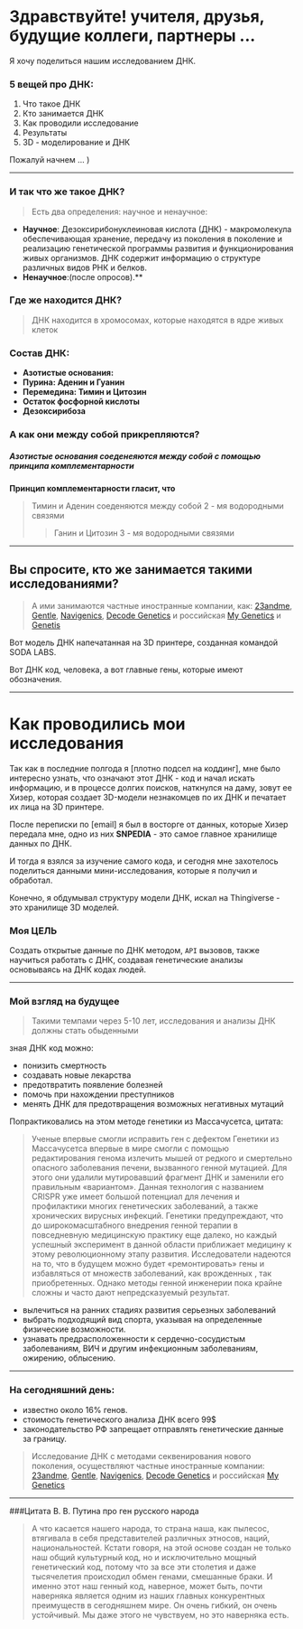 # Здравствуйте! учителя, друзья, будущие коллеги, партнеры ...

Я хочу поделиться нашим исследованием ДНК.

### 5 вещей про ДНК:
 1. Что такое ДНК
 2. Кто занимается ДНК
 3. Как проводили исследование 
 4. Результаты
 5. 3D - моделирование и ДНК



Пожалуй начнем ... )

***

### И так что же такое ДНК? 
> Есть два определения: научное и ненаучное:
- **Научное**: Дезоксирибонуклеиновая кислота (ДНК) - макромолекула обеспечивающая хранение, передачу из поколения в поколение и реализацию генетической программы развития и функционирования живых организмов. ДНК содержит информацию о структуре различных видов РНК и белков.
- **Ненаучное**:(после опросов).**

### Где же находится ДНК?
> ДНК находится в хромосомах, которые находятся в ядре живых клеток

### Состав ДНК:

- **Азотистые основания:** 
- **Пурина: Аденин и Гуанин** 
- **Перемедина: Тимин и Цитозин**
- **Остаток фосфорной кислоты**
- **Дезоксирибоза**

### А как они между собой прикрепляются?


##### Азотистые основания соеденеяются между собой с помощью принципа комплементарности

**Принцип комплементарности гласит, что**  
> Тимин и Аденин соеденяются между собой 2 - мя водородными связями
>> Ганин и Цитозин 3 - мя водородными связями

***

## Вы спросите, кто же занимается такими исследованиями?

>А ими занимаются частные иностранные компании, как: [23andme](https://23andme.com), [Gentle](https://www.gentlelabs.com/), [Navigenics](http://www.navigenics.com/), [Decode Genetics](http://www.decode.com/) и российская [My Genetics](http://mygenetics.ru/) и [Genetis](http://gentis.ru/) 


Вот модель ДНК напечатанная на 3D принтере, созданная командой SODA LABS.

Вот ДНК код, человека, а вот главные гены, которые имеют обозначения.

***

# Как проводились мои исследования

Так как в последние полгода я [плотно подсел на коддинг], мне было интересно узнать, что означают этот ДНК - код и начал искать информацию, и в процессе долгих поисков, наткнулся на даму, зовут ее Хизер, которая создает 3D-модели незнакомцев по их ДНК и печатает их лица на 3D принтере. 

После переписки по [email] я был в восторге от данных, которые Хизер передала мне, одно из них **SNPEDIA** -  это самое главное хранилище данных по ДНК.

И тогда я взялся за изучение самого кода, и сегодня мне захотелось поделиться данными мини-исследования, которые я получил и обработал. 

Конечно, я обдумывал структуру модели ДНК, искал на Thingiverse - это хранилище 3D моделей.



### Моя ЦЕЛЬ 

Создать открытые данные по ДНК методом, `API` вызовов, также научиться работать с ДНК, создавая генетические анализы основываясь на ДНК кодах людей.

***

### Мой взгляд на будущее
> Такими темпами через 5-10 лет, исследования и анализы ДНК должны стать обыденными

зная ДНК код можно: 
- понизить смертность
- создавать новые лекарства
- предотвратить появление болезней
- помочь при нахождении преступников 
- менять ДНК для предотвращения возможных негативных мутаций

Попрактиковались на этом методе генетики из Массачусетса, цитата:

>Ученые впервые смогли исправить ген с дефектом
Генетики из Массачусетса впервые в мире смогли с помощью редактирования генома излечить мышей от редкого и смертельно опасного заболевания печени, вызванного генной мутацией. Для этого они удалили мутировавший фрагмент ДНК и заменили его правильным «вариантом».
Данная технология с названием CRISPR уже имеет большой потенциал для лечения и профилактики многих генетических заболеваний, а также хронических вирусных инфекций. Генетики предупреждают, что до широкомасштабного внедрения генной терапии в повседневную медицинскую практику еще далеко, но каждый успешный эксперимент в данной области приближает медицину к этому революционному этапу развития.
Исследователи надеются на то, что в будущем можно будет «ремонтировать» гены и избавляться от множеств заболеваний, как врожденных , так приобретенных. Однако методы генной инженерии пока крайне сложны и часто дают непредсказуемый 
результат.

- вылечиться на ранних стадиях развития серьезных заболеваний
- выбрать подходящий вид спорта, указывая на определенные физические возможности. 
- узнавать предрасположенности к сердечно-сосудистым заболеваниям, ВИЧ и другим инфекционным заболеваниям, ожирению, облысению.

***

### На сегодняшний день: 
- известно около 16% генов. 
- стоимость генетического анализа ДНК всего 99$
- законодательство РФ запрещает отправлять генетические данные за границу. 

> Исследование ДНК с методами секвенирования нового поколения, осуществляют частные иностранные компании: [23andme](https://23andme.com), [Gentle](https://www.gentlelabs.com/), [Navigenics](http://www.navigenics.com/), [Decode Genetics](http://www.decode.com/) и российская [My Genetics](http://mygenetics.ru/) 

***

###Цитата В. В. Путина про ген русского народа
> А что касается нашего народа, то страна наша, как пылесос, втягивала в себя представителей различных этносов, наций, национальностей. Кстати говоря, на этой основе создан не только наш общий культурный код, но и исключительно мощный генетический код, потому что за все эти столетия и даже тысячелетия происходил обмен генами, смешанные браки. И именно этот наш генный код, наверное, может быть, почти наверняка является одним из наших главных конкурентных преимуществ в сегодняшнем мире. Он очень гибкий, он очень устойчивый. Мы даже этого не чувствуем, но это наверняка есть.

